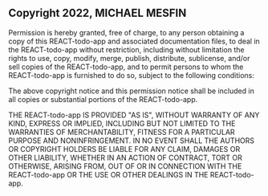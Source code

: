 ## Copyright 2022, MICHAEL MESFIN

Permission is hereby granted, free of charge, to any person obtaining a copy of this REACT-todo-app and associated documentation files, to deal in the REACT-todo-app without restriction, including without limitation the rights to use, copy, modify, merge, publish, distribute, sublicense, and/or sell copies of the REACT-todo-app, and to permit persons to whom the REACT-todo-app is furnished to do so, subject to the following conditions:

The above copyright notice and this permission notice shall be included in all copies or substantial portions of the REACT-todo-app.

THE REACT-todo-app IS PROVIDED "AS IS", WITHOUT WARRANTY OF ANY KIND, EXPRESS OR IMPLIED, INCLUDING BUT NOT LIMITED TO THE WARRANTIES OF MERCHANTABILITY, FITNESS FOR A PARTICULAR PURPOSE AND NONINFRINGEMENT. IN NO EVENT SHALL THE AUTHORS OR COPYRIGHT HOLDERS BE LIABLE FOR ANY CLAIM, DAMAGES OR OTHER LIABILITY, WHETHER IN AN ACTION OF CONTRACT, TORT OR OTHERWISE, ARISING FROM, OUT OF OR IN CONNECTION WITH THE REACT-todo-app OR THE USE OR OTHER DEALINGS IN THE REACT-todo-app.
